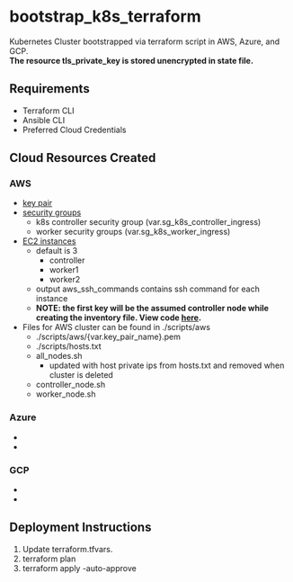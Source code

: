 # bootstrap_k8s_terraform
Kubernetes Cluster bootstrapped via terraform script in AWS, Azure, and GCP. <br>
**The resource tls_private_key is stored unencrypted in state file.**

## Requirements
- Terraform CLI
- Ansible CLI
- Preferred Cloud Credentials

## Cloud Resources Created

### AWS
- [key pair](./modules/aws/keypair.tf)
- [security groups](./modules/aws/security_group.tf)
  - k8s controller security group (var.sg_k8s_controller_ingress)
  - worker security groups (var.sg_k8s_worker_ingress)
- [EC2 instances](./modules/aws/ec2.tf)
  - default is 3
    - controller
    - worker1
    - worker2
  - output aws_ssh_commands contains ssh command for each instance
  - **NOTE: the first key will be the assumed controller node while creating the inventory file. View code [here](./modules/aws/ansible.tf).**
- Files for AWS cluster can be found in ./scripts/aws
  - ./scripts/aws/{var.key_pair_name}.pem
  - ./scripts/hosts.txt
  - all_nodes.sh
    - updated with host private ips from hosts.txt and removed when cluster is deleted
  - controller_node.sh
  - worker_node.sh

### Azure
- 
- 

### GCP
- 
- 

## Deployment Instructions
1. Update terraform.tfvars.
2. terraform plan
3. terraform apply -auto-approve
